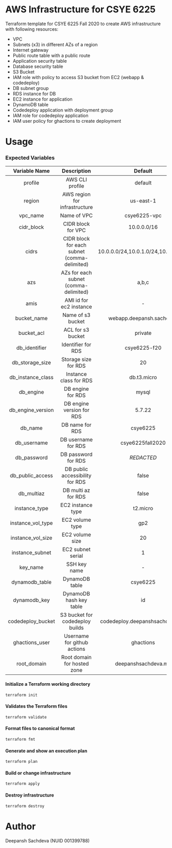 # AWS Infrastructure for CSYE 6225
Terraform template for CSYE 6225 Fall 2020 to create AWS infrastructure with following resources:
- VPC
- Subnets (x3) in different AZs of a region
- Internet gateway
- Public route table with a public route
- Application security table
- Database security table
- S3 Bucket
- IAM role with policy to access S3 bucket from EC2 (webapp & codedeploy)
- DB subnet group
- RDS instance for DB
- EC2 instance for application
- DynamoDB table
- Codedeploy application with deployment group
- IAM role for codedeploy application
- IAM user policy for ghactions to create deployment

# Usage

### Expected Variables
|          Variable Name           |                                  Description                                 |               Default               |
|:--------------------------------:|:----------------------------------------------------------------------------:|:-----------------------------------:|
| profile                          | AWS CLI profile                                                              | default                             |
| region                           | AWS region for infrastructure                                                | us-east-1                           |
| vpc_name                         | Name of VPC                                                                  | csye6225-vpc                        |
| cidr_block                       | CIDR block for VPC                                                           | 10.0.0.0/16                         |
| cidrs                            | CIDR block for each subnet (comma-delimited)                                 | 10.0.0.0/24,10.0.1.0/24,10.0.2.0/24 |
| azs                              | AZs for each subnet (comma-delimited)                                        | a,b,c                               |
| amis                             | AMI id for ec2 instance                                                      | -                                   |
| bucket_name                      | Name of s3 bucket                                                            | webapp.deepansh.sachdeva            |
| bucket_acl                       | ACL for s3 bucket                                                            | private                             |
| db_identifier                    | Identifier for RDS                                                           | csye6225-f20                        |
| db_storage_size                  | Storage size for RDS                                                         | 20                                  |
| db_instance_class                | Instance class for RDS                                                       | db.t3.micro                         |
| db_engine                        | DB engine for RDS                                                            | mysql                               |
| db_engine_version                | DB engine version for RDS                                                    | 5.7.22                              |
| db_name                          | DB name for RDS                                                              | csye6225                            |
| db_username                      | DB username for RDS                                                          | csye6225fall2020                    |
| db_password                      | DB password for RDS                                                          | *REDACTED*                          |
| db_public_access                 | DB public accessibility for RDS                                              | false                               |
| db_multiaz                       | DB multi az for RDS                                                          | false                               |
| instance_type                    | EC2 instance type                                                            | t2.micro                            |
| instance_vol_type                | EC2 volume type                                                              | gp2                                 |
| instance_vol_size                | EC2 volume size                                                              | 20                                  |
| instance_subnet                  | EC2 subnet serial                                                            | 1                                   |
| key_name                         | SSH key name                                                                 | -                                   |
| dynamodb_table                   | DynamoDB table                                                               | csye6225                            |
| dynamodb_key                     | DynamoDB hash key table                                                      | id                                  |
| codedeploy_bucket                | S3 bucket for codedeploy builds                                              | codedeploy.deepanshsachdeva.me      |
| ghactions_user                   | Username for github actions                                                  | ghactions                           |
| root_domain                      | Root domain for hosted zone                                                  | deepanshsachdeva.me                 |

#### Initialize a Terraform working directory
```
terraform init
```

#### Validates the Terraform files
```
terraform validate
```

#### Format files to canonical format
```
terraform fmt
```

#### Generate and show an execution plan
```
terraform plan
```

#### Build or change infrastructure
```
terraform apply
```

#### Destroy infrastructure
```
terraform destroy
```

# Author
Deepansh Sachdeva (NUID 001399788)
